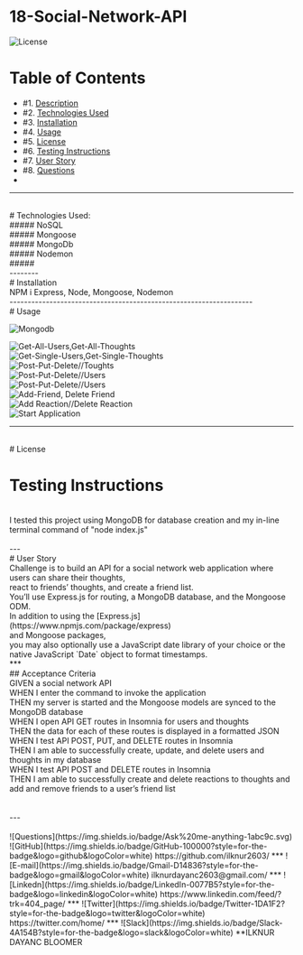 # 18-Social-Network-API
![License](https://img.shields.io/badge/License%3A-MIT-green)
# Table of Contents

* #1.  [Description](#description)
* #2.  [Technologies Used](#technologies-used)
* #3.  [Installation](#installation)
* #4.  [Usage](#usage)
* #5.  [License](#license)
* #6.  [Testing Instructions](#testing-instructions)
* #7.  [User Story](#User-Story)
* #8.  [Questions](#questions)
* <br>
----
<br>
# Technologies Used:
<br>
##### NoSQL
<br>
##### Mongoose
<br>
##### MongoDb
<br>
##### Nodemon
<br>
##### 
<br>
--------
<br>
# Installation
<br>
NPM i Express,  Node, Mongoose, Nodemon
<br>
-------------------------------------------------------------------
<br>
# Usage
<br>

![Mongodb](https://github.com/ilknur2603/18-Social-Network-API/blob/main/assets/mongodbss.png)
<br>

![Get-All-Users,Get-All-Thoughts](https://github.com/ilknur2603/18-Social-Network-API/blob/main/assets/GET%20ALL%20USERS%2C%20THOUGHTS.gif)
<br>
![Get-Single-Users,Get-Single-Thoughts](https://github.com/ilknur2603/18-Social-Network-API/blob/main/assets/GET%20SINGLE%20USER%2C%20THOUGHT.gif)
<br>
![Post-Put-Delete//Toughts](https://github.com/ilknur2603/18-Social-Network-API/blob/main/assets/POST%20PUT%20DELETE-Thought.gif)
<br>
![Post-Put-Delete//Users](https://github.com/ilknur2603/18-Social-Network-API/blob/main/assets/POST%20PUT%20DELETE-USER.gif)
 <br>
![Post-Put-Delete//Users](https://github.com/ilknur2603/18-Social-Network-API/blob/main/assets/POST%20PUT%20DELETE-USER.gif)
<br>
![Add-Friend, Delete Friend](https://github.com/ilknur2603/18-Social-Network-API/blob/main/assets/add%20friend%20and%20delete%20friend.gif)
<br>
![Add Reaction//Delete Reaction](https://github.com/ilknur2603/18-Social-Network-API/blob/main/assets/add%20reaction%20remove%20reaction.gif)
<br>
![Start Application](https://github.com/ilknur2603/18-Social-Network-API/blob/main/assets/start%20application.gif)
<br>
****
<br>
# License
<br>

# Testing Instructions
<br>
I tested this project using MongoDB for database creation and my in-line terminal command of "node index.js"
<br>
<br>
---
<br>
# User Story
<br>
Challenge is to build an API for a social network web application where users can share their thoughts,
<br>react to friends’ thoughts, and create a friend list. 
<br>You’ll use Express.js for routing, a MongoDB database, and the Mongoose ODM.
<br>In addition to using the [Express.js](https://www.npmjs.com/package/express)
<br>and Mongoose packages, 
<br>you may also optionally use a JavaScript date library of your choice or the native JavaScript `Date` object to format timestamps.
<br>
***
<br>
## Acceptance Criteria
<br>
GIVEN a social network API
<br>
WHEN I enter the command to invoke the application
<br>
THEN my server is started and the Mongoose models are synced to the MongoDB database
<br>
WHEN I open API GET routes in Insomnia for users and thoughts
<br>
THEN the data for each of these routes is displayed in a formatted JSON
<br>
WHEN I test API POST, PUT, and DELETE routes in Insomnia
<br>
THEN I am able to successfully create, update, and delete users and thoughts in my database
<br>
WHEN I test API POST and DELETE routes in Insomnia
<br>
THEN I am able to successfully create and delete reactions to thoughts and add and remove friends to a user’s friend list
<br>
<br>
<br>
---
<br>
<br>
![Questions](https://img.shields.io/badge/Ask%20me-anything-1abc9c.svg)
<br>
![GitHub](https://img.shields.io/badge/GitHub-100000?style=for-the-badge&logo=github&logoColor=white)      https://github.com/ilknur2603/
***
![E-mail](https://img.shields.io/badge/Gmail-D14836?style=for-the-badge&logo=gmail&logoColor=white)        ilknurdayanc2603@gmail.com/
***
![Linkedn](https://img.shields.io/badge/LinkedIn-0077B5?style=for-the-badge&logo=linkedin&logoColor=white) https://www.linkedin.com/feed/?trk=404_page/
***
![Twitter](https://img.shields.io/badge/Twitter-1DA1F2?style=for-the-badge&logo=twitter&logoColor=white)   https://twitter.com/home/
***
![Slack](https://img.shields.io/badge/Slack-4A154B?style=for-the-badge&logo=slack&logoColor=white)         **ILKNUR DAYANC BLOOMER
<br>
